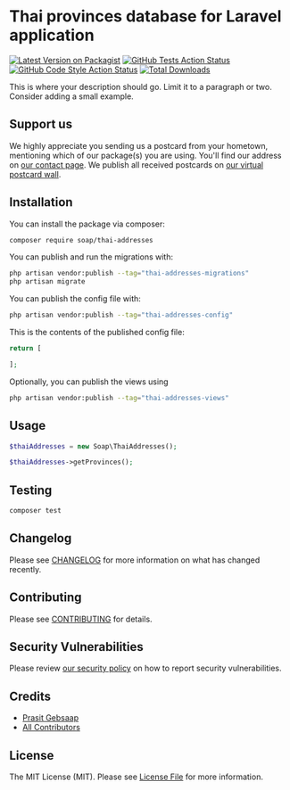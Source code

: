 
# Thai provinces database for Laravel application

[![Latest Version on Packagist](https://img.shields.io/packagist/v/soap/thai-provinces.svg?style=flat-square)](https://packagist.org/packages/soap/thai-provinces)
[![GitHub Tests Action Status](https://img.shields.io/github/workflow/status/soap/thai-provinces/run-tests?label=tests)](https://github.com/soap/thai-provinces/actions?query=workflow%3Arun-tests+branch%3Amain)
[![GitHub Code Style Action Status](https://img.shields.io/github/workflow/status/soap/thai-provinces/Check%20&%20fix%20styling?label=code%20style)](https://github.com/soap/thai-provinces/actions?query=workflow%3A"Check+%26+fix+styling"+branch%3Amain)
[![Total Downloads](https://img.shields.io/packagist/dt/soap/thai-provinces.svg?style=flat-square)](https://packagist.org/packages/soap/thai-provinces)

This is where your description should go. Limit it to a paragraph or two. Consider adding a small example.

## Support us

We highly appreciate you sending us a postcard from your hometown, mentioning which of our package(s) you are using. You'll find our address on [our contact page](https://mycoding.academy/about-us). We publish all received postcards on [our virtual postcard wall](https://mycoding.academy/open-source/postcards).

## Installation

You can install the package via composer:

```bash
composer require soap/thai-addresses
```

You can publish and run the migrations with:

```bash
php artisan vendor:publish --tag="thai-addresses-migrations"
php artisan migrate
```

You can publish the config file with:

```bash
php artisan vendor:publish --tag="thai-addresses-config"
```

This is the contents of the published config file:

```php
return [

];
```

Optionally, you can publish the views using

```bash
php artisan vendor:publish --tag="thai-addresses-views"
```

## Usage

```php
$thaiAddresses = new Soap\ThaiAddresses();

$thaiAddresses->getProvinces();

```

## Testing

```bash
composer test
```

## Changelog

Please see [CHANGELOG](CHANGELOG.md) for more information on what has changed recently.

## Contributing

Please see [CONTRIBUTING](https://github.com/spatie/.github/blob/main/CONTRIBUTING.md) for details.

## Security Vulnerabilities

Please review [our security policy](../../security/policy) on how to report security vulnerabilities.

## Credits

- [Prasit Gebsaap](https://github.com/soap)
- [All Contributors](../../contributors)

## License

The MIT License (MIT). Please see [License File](LICENSE.md) for more information.
